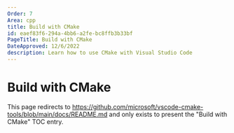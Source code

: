 ```yaml
---
Order: 7
Area: cpp
title: Build with CMake
id: eaef83f6-294a-4bb6-a2fe-bc8ffb3b33bf
PageTitle: Build with CMake
DateApproved: 12/6/2022
description: Learn how to use CMake with Visual Studio Code
---
```


# Build with CMake

This page redirects to https://github.com/microsoft/vscode-cmake-tools/blob/main/docs/README.md and only exists to present the "Build with CMake" TOC entry.
